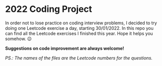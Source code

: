 # 2022 Coding Project

In order not to lose practice on coding interview problems, I decided to try doing one Leetcode exercise a day, starting 30/01/2022. In this repo you can find all the Leetcode exercises I finished this year. Hope it helps you somehow. :wink:

**Suggestions on code improvement are always welcome!**

_PS.: The names of the files are the Leetcode numbers for the questions._
